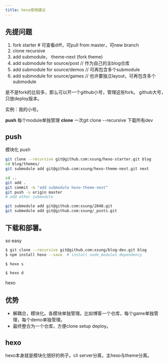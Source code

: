 ```yaml
---
title: hexo使用建议
---
```



## 先提问题





1. fork starter  # 可查看diff，可pull from master，可new branch
2. clone recursive
3. add submodule， theme-next (fork theme)
4. add submodule for source/post  // 作为自己的主blog仓库
5. add submodule for source/demos  // 可再包含多个submodule
5. add submodule for source/games  // 也许要独立layout，可再包含多个submodule


是不是fork的比较多，那么可以开一个github小号，管理这些fork。
github大号，只放deploy版本。

实例：我的小号。


**push** 每个module单独管理
**clone** 一次git clone --recursive 下载所有dev

## push
模块化 push

```bash
git clone --recursive git@github.com:xsung/hexo-starter.git blog
cd blog/themes/
git submodule add git@github.com:xsung/hexo-theme-next.git next

cd ..
git add .
git commit -m "add submodule hexo-theme-next"
git push -u origin master
# add other submodule

git submodule add git@github.com:xsung/2048.git
git submodule add git@github.com:xsung/_posts.git


```

## 下载和部署。
so easy

```bash
$ git clone --recursive git@github.com:xsung/blog-dev.git blog
$ npm install hexo --save  # install node_modules dependency

$ hexo s

$ hexo d
```
hexo




## 优势

- 解耦合，模块化。各模块单独管理。比如博客一个仓库，每个game单独管理，每个demo单独管理。
- 最终整合为一个仓库，方便clone setup deploy。


## hexo

hexo本身就是模块化很好的例子。cli server分离，主hexo与theme分离。
